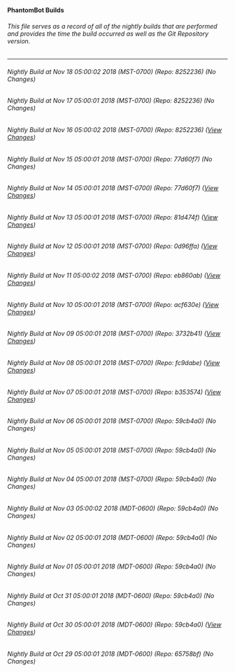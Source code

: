 **PhantomBot Builds**

###### This file serves as a record of all of the nightly builds that are performed and provides the time the build occurred as well as the Git Repository version.
-------------------------------------------------------------------------------------------------------------
###### Nightly Build at Nov 18 05:00:02 2018 (MST-0700) (Repo: 8252236) (No Changes)
###### Nightly Build at Nov 17 05:00:01 2018 (MST-0700) (Repo: 8252236) (No Changes)
###### Nightly Build at Nov 16 05:00:02 2018 (MST-0700) (Repo: 8252236) ([View Changes](https://github.com/PhantomBot/PhantomBot/compare/77d60f7...8252236))
###### Nightly Build at Nov 15 05:00:01 2018 (MST-0700) (Repo: 77d60f7) (No Changes)
###### Nightly Build at Nov 14 05:00:01 2018 (MST-0700) (Repo: 77d60f7) ([View Changes](https://github.com/PhantomBot/PhantomBot/compare/81d474f...77d60f7))
###### Nightly Build at Nov 13 05:00:01 2018 (MST-0700) (Repo: 81d474f) ([View Changes](https://github.com/PhantomBot/PhantomBot/compare/0d96ffa...81d474f))
###### Nightly Build at Nov 12 05:00:01 2018 (MST-0700) (Repo: 0d96ffa) ([View Changes](https://github.com/PhantomBot/PhantomBot/compare/eb860ab...0d96ffa))
###### Nightly Build at Nov 11 05:00:02 2018 (MST-0700) (Repo: eb860ab) ([View Changes](https://github.com/PhantomBot/PhantomBot/compare/acf630e...eb860ab))
###### Nightly Build at Nov 10 05:00:01 2018 (MST-0700) (Repo: acf630e) ([View Changes](https://github.com/PhantomBot/PhantomBot/compare/3732b41...acf630e))
###### Nightly Build at Nov 09 05:00:01 2018 (MST-0700) (Repo: 3732b41) ([View Changes](https://github.com/PhantomBot/PhantomBot/compare/fc9dabe...3732b41))
###### Nightly Build at Nov 08 05:00:01 2018 (MST-0700) (Repo: fc9dabe) ([View Changes](https://github.com/PhantomBot/PhantomBot/compare/b353574...fc9dabe))
###### Nightly Build at Nov 07 05:00:01 2018 (MST-0700) (Repo: b353574) ([View Changes](https://github.com/PhantomBot/PhantomBot/compare/59cb4a0...b353574))
###### Nightly Build at Nov 06 05:00:01 2018 (MST-0700) (Repo: 59cb4a0) (No Changes)
###### Nightly Build at Nov 05 05:00:01 2018 (MST-0700) (Repo: 59cb4a0) (No Changes)
###### Nightly Build at Nov 04 05:00:01 2018 (MST-0700) (Repo: 59cb4a0) (No Changes)
###### Nightly Build at Nov 03 05:00:02 2018 (MDT-0600) (Repo: 59cb4a0) (No Changes)
###### Nightly Build at Nov 02 05:00:01 2018 (MDT-0600) (Repo: 59cb4a0) (No Changes)
###### Nightly Build at Nov 01 05:00:01 2018 (MDT-0600) (Repo: 59cb4a0) (No Changes)
###### Nightly Build at Oct 31 05:00:01 2018 (MDT-0600) (Repo: 59cb4a0) (No Changes)
###### Nightly Build at Oct 30 05:00:01 2018 (MDT-0600) (Repo: 59cb4a0) ([View Changes](https://github.com/PhantomBot/PhantomBot/compare/65758bf...59cb4a0))
###### Nightly Build at Oct 29 05:00:01 2018 (MDT-0600) (Repo: 65758bf) (No Changes)
